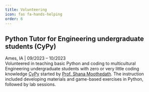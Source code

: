 ```yaml
---
title: Volunteering
icon: fas fa-hands-helping
order: 6
---
```


## Python Tutor for Engineering undergraduate students (CyPy)  
Ames, IA | 09/2023 – 10/2023  
Volunteered in teaching basic Python and coding  to multicultural Engineering undergraduate students with zero or very little coding knowledge [CyPy](https://shanazuhara.wixsite.com/mysite/cypy) started by [Prof. Shana Moothedath](https://shanazuhara.wixsite.com/mysite). The instruction included developing materials and game-based exercises in Python, followed by lab sessions.
